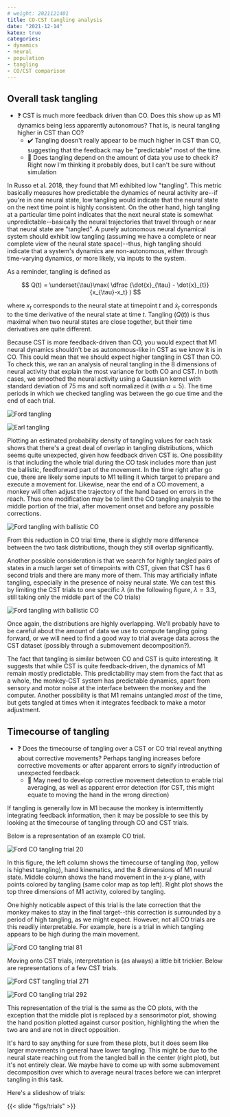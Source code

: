 ```yaml
---
# weight: 2021121401
title: CO-CST tangling analysis
date: "2021-12-14"
katex: true
categories:
- dynamics
- neural
- population
- tangling
- CO/CST comparison
---
```


## Overall task tangling

- :question: CST is much more feedback driven than CO. Does this show up as M1 dynamics being less apparently autonomous? That is, is neural tangling higher in CST than CO?
    - :heavy_check_mark: Tangling doesn't really appear to be much higher in CST than CO, suggesting that the feedback may be "predictable" most of the time. 
    - :speech_balloon: Does tangling depend on the amount of data you use to check it? Right now I'm thinking it probably does, but I can't be sure without simulation

In Russo et al. 2018, they found that M1 exhibited low "tangling". This metric basically measures how predictable the dynamics of neural activity are--if you're in one neural state, low tangling would indicate that the neural state on the next time point is highly consistent. On the other hand, high tangling at a particular time point indicates that the next neural state is somewhat unpredictable--basically the neural trajectories that travel through or near that neural state are "tangled". A purely autonomous neural dynamical system should exhibit low tangling (assuming we have a complete or near complete view of the neural state space)--thus, high tangling should indicate that a system's dynamics are non-autonomous, either through time-varying dynamics, or more likely, via inputs to the system. 

As a reminder, tangling is defined as

$$ Q(t) = \underset{\tau}\max( \dfrac {\dot{x}_{\tau} - \dot{x}_{t}} {x_{\tau}-x_t} ) $$

where $x_{t}$ corresponds to the neural state at timepoint $t$ and $\dot{x}_t$ corresponds to the time derivative of the neural state at time $t$. Tangling ($Q(t)$) is thus maximal when two neural states are close together, but their time derivatives are quite different.

Because CST is more feedback-driven than CO, you would expect that M1 neural dynamics shouldn't be as autonomous-like in CST as we know it is in CO. This could mean that we should expect higher tangling in CST than CO. To check this, we ran an analysis of neural tangling in the 8 dimensions of neural activity that explain the most variance for both CO and CST. In both cases, we smoothed the neural activity using a Gaussian kernel with standard deviation of 75 ms and soft normalized it (with $\alpha=5$). The time periods in which we checked tangling was between the go cue time and the end of each trial.

![Ford tangling](figs/20211207_Ford20180627_tangling_density_fullCST_longCO.png)

![Earl tangling](figs/20211207_Earl20190716_tangling_density.png)

Plotting an estimated probability density of tangling values for each task shows that there's a great deal of overlap in tangling distributions, which seems quite unexpected, given how feedback driven CST is. One possibility is that including the whole trial during the CO task includes more than just the ballistic, feedforward part of the movement. In the time right after go cue, there are likely some inputs to M1 telling it which target to prepare and execute a movement for. Likewise, near the end of a CO movement, a monkey will often adjust the trajectory of the hand based on errors in the reach. Thus one modification may be to limit the CO tangling analysis to the middle portion of the trial, after movement onset and before any possible corrections.

![Ford tangling with ballistic CO](figs/20211207_Ford20180627_tangling_density_fullCST.png)

From this reduction in CO trial time, there is slightly more difference between the two task distributions, though they still overlap significantly.

Another possible consideration is that we search for highly tangled pairs of states in a much larger set of timepoints with CST, given that CST has 6 second trials and there are many more of them. This may artificially inflate tangling, especially in the presence of noisy neural state. We can test this by limiting the CST trials to one specific $\lambda$ (in the following figure, $\lambda = 3.3$, still taking only the middle part of the CO trials)

![Ford tangling with ballistic CO](figs/20211207_Ford20180627_tangling_density_lambda3.3.png)

Once again, the distributions are highly overlapping. We'll probably have to be careful about the amount of data we use to compute tangling going forward, or we will need to find a good way to trial average data across the CST dataset (possibly through a submovement decomposition?).

The fact that tangling is similar between CO and CST is quite interesting. It suggests that while CST is quite feedback-driven, the dynamics of M1 remain mostly predictable. This predictability may stem from the fact that as a whole, the monkey-CST system has predictable dynamics, apart from sensory and motor noise at the interface between the monkey and the computer. Another possibility is that M1 remains untangled *most* of the time, but gets tangled at times when it integrates feedback to make a motor adjustment.

## Timecourse of tangling

- :question: Does the timecourse of tangling over a CST or CO trial reveal anything about corrective movements? Perhaps tangling increases before corrective movements or after apparent errors to signify introduction of unexpected feedback.
    - :speech_balloon: May need to develop corrective movement detection to enable trial averaging, as well as apparent error detection (for CST, this might equate to moving the hand in the wrong direction)

If tangling is generally low in M1 because the monkey is intermittently integrating feedback information, then it may be possible to see this by looking at the timecourse of tangling through CO and CST trials.

Below is a representation of an example CO trial.

![Ford CO tangling trial 20](figs/trials/20211208_Ford20180627_COtangling_trial20.png)

In this figure, the left column shows the timecourse of tangling (top, yellow is highest tangling), hand kinematics, and the 8 dimensions of M1 neural state. Middle column shows the hand movement in the x-y plane, with points colored by tangling (same color map as top left). Right plot shows the top three dimensions of M1 activity, colored by tangling.

One highly noticable aspect of this trial is the late correction that the monkey makes to stay in the final target--this correction is surrounded by a period of high tangling, as we might expect. However, not all CO trials are this readily interpretable. For example, here is a trial in which tangling appears to be high during the main movement.

![Ford CO tangling trial 81](figs/trials/20211208_Ford20180627_COtangling_trial81.png)

Moving onto CST trials, interpretation is (as always) a little bit trickier. Below are representations of a few CST trials.

![Ford CST tangling trial 271](figs/trials/20211208_Ford20180627_CSTtangling_trial271.png)

![Ford CO tangling trial 292](figs/trials/20211208_Ford20180627_CSTtangling_trial292.png)

This representation of the trial is the same as the CO plots, with the exception that the middle plot is replaced by a sensorimotor plot, showing the hand position plotted against cursor position, highlighting the when the two are and are not in direct opposition.

It's hard to say anything for sure from these plots, but it does seem like larger movements in general have lower tangling. This might be due to the neural state reaching out from the tangled ball in the center (right plot), but it's not entirely clear. We maybe have to come up with some submovement decomposition over which to average neural traces before we can interpret tangling in this task.

Here's a slideshow of trials:

{{< slide "figs/trials"  >}}
